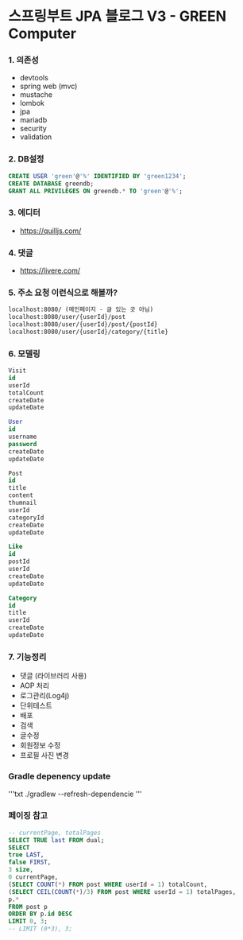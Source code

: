 # 스프링부트 JPA 블로그 V3 - GREEN Computer

### 1. 의존성

- devtools
- spring web (mvc)
- mustache
- lombok
- jpa
- mariadb
- security
- validation

### 2. DB설정

```sql
CREATE USER 'green'@'%' IDENTIFIED BY 'green1234';
CREATE DATABASE greendb;
GRANT ALL PRIVILEGES ON greendb.* TO 'green'@'%';
```

### 3. 에디터

- https://quilljs.com/

### 4. 댓글

- https://livere.com/

### 5. 주소 요청 이런식으로 해볼까?

```txt
localhost:8080/ (메인페이지 - 글 있는 곳 아님)
localhost:8080/user/{userId}/post
localhost:8080/user/{userId}/post/{postId}
localhost:8080/user/{userId}/category/{title}
```

### 6. 모델링

```sql
Visit
id
userId
totalCount
createDate
updateDate

User
id
username
password
createDate
updateDate

Post
id
title
content
thumnail
userId
categoryId
createDate
updateDate

Like
id
postId
userId
createDate
updateDate

Category
id
title
userId
createDate
updateDate
```

### 7. 기능정리

- 댓글 (라이브러리 사용)
- AOP 처리
- 로그관리(Log4j)
- 단위테스트
- 배포
- 검색
- 글수정
- 회원정보 수정
- 프로필 사진 변경

### Gradle depenency update

'''txt
./gradlew --refresh-dependencie
'''

### 페이징 참고

```sql
-- currentPage, totalPages
SELECT TRUE last FROM dual;
SELECT
true LAST,
false FIRST,
3 size,
0 currentPage,
(SELECT COUNT(*) FROM post WHERE userId = 1) totalCount,
(SELECT CEIL(COUNT(*)/3) FROM post WHERE userId = 1) totalPages,
p.*
FROM post p
ORDER BY p.id DESC
LIMIT 0, 3;
-- LIMIT (0*3), 3;
```
